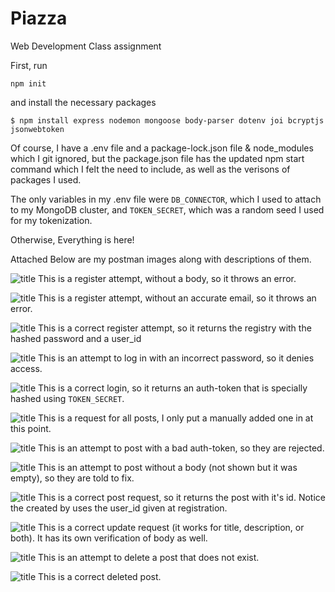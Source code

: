 # Piazza
Web Development Class assignment


First, run 
```shell
npm init
``` 
and install the necessary packages

```shell
$ npm install express nodemon mongoose body-parser dotenv joi bcryptjs jsonwebtoken
```

Of course, I have a .env file and a package-lock.json file & node_modules which I git ignored, but the package.json file has the updated npm start command which I felt the need to include, as well as the verisons of packages I used.

The only variables in my .env file were `DB_CONNECTOR`, which I used to attach to my MongoDB cluster, and `TOKEN_SECRET`, which was a random seed I used for my tokenization.

Otherwise, Everything is here!

Attached Below are my postman images along with descriptions of them.

![title](images/1.png)
This is a register attempt, without a body, so it throws an error.

![title](images/2.png)
This is a register attempt, without an accurate email, so it throws an error.

![title](images/3.png)
This is a correct register attempt, so it returns the registry with the hashed password and a user_id

![title](images/4.png)
This is an attempt to log in with an incorrect password, so it denies access.

![title](images/5.png)
This is a correct login, so it returns an auth-token that is specially hashed using `TOKEN_SECRET`.

![title](images/6.png)
This is a request for all posts, I only put a manually added one in at this point.

![title](images/7.png)
This is an attempt to post with a bad auth-token, so they are rejected.

![title](images/8.png)
This is an attempt to post without a body (not shown but it was empty), so they are told to fix.

![title](images/9.png)
This is a correct post request, so it returns the post with it's id. Notice the created by uses the user_id given at registration.

![title](images/10.png)
This is a correct update request (it works for title, description, or both). It has its own verification of body as well.

![title](images/11.png)
This is an attempt to delete a post that does not exist.

![title](images/12.png)
This is a correct deleted post.
